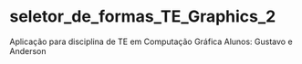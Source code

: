 # seletor_de_formas_TE_Graphics_2

Aplicação para disciplina de TE em Computação Gráfica
Alunos: Gustavo e Anderson
